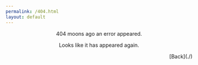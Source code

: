 ```yaml
---
permalink: /404.html
layout: default
---
```

<style>
.center {
  text-align: center;
  }
 .right {
  text-align: right;
  }
</style>
<p class="center">404 moons ago an error appeared.</p>
<p class="center">Looks like it has appeared again.</p>
<p class="right">[Back](./)</p>
